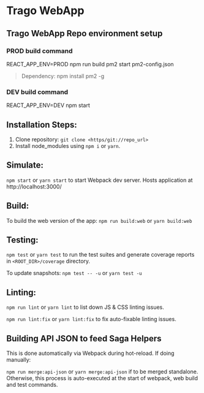 # Trago WebApp

## Trago WebApp Repo environment setup

### PROD build command

REACT_APP_ENV=PROD npm run build
pm2 start pm2-config.json

> Dependency:
> npm install pm2 -g

### DEV build command

REACT_APP_ENV=DEV npm start

## Installation Steps:

1. Clone repository: `git clone <https/git://repo_url>`
2. Install node_modules using `npm i` or `yarn`.

## Simulate:

`npm start` or `yarn start` to start Webpack dev server. Hosts application at http://localhost:3000/

## Build:

To build the web version of the app: `npm run build:web` or `yarn build:web`

## Testing:

`npm test` or `yarn test` to run the test suites and generate coverage reports in `<ROOT_DIR>/coverage` directory.

To update snapshots: `npm test -- -u` or `yarn test -u`

## Linting:

`npm run lint` or `yarn lint` to list down JS & CSS linting issues.

`npm run lint:fix` or `yarn lint:fix` to fix auto-fixable linting issues.

## Building API JSON to feed Saga Helpers

This is done automatically via Webpack during hot-reload. If doing manually:

`npm run merge:api-json` or `yarn merge:api-json` if to be merged standalone. Otherwise, this process is auto-executed at the start of webpack, web build and test commands.

